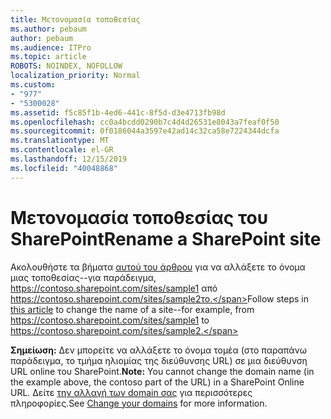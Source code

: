 ```yaml
---
title: Μετονομασία τοποθεσίας
ms.author: pebaum
author: pebaum
ms.audience: ITPro
ms.topic: article
ROBOTS: NOINDEX, NOFOLLOW
localization_priority: Normal
ms.custom:
- "977"
- "5300028"
ms.assetid: f5c85f1b-4ed6-441c-8f5d-d3e4713fb98d
ms.openlocfilehash: cc0a4bcdd0290b7c4d4d26531e8043a7feaf0f50
ms.sourcegitcommit: 0f0186044a3597e42ad14c32ca58e7224344dcfa
ms.translationtype: MT
ms.contentlocale: el-GR
ms.lasthandoff: 12/15/2019
ms.locfileid: "40048868"
---
```

# <a name="rename-a-sharepoint-site"></a><span data-ttu-id="229e8-102">Μετονομασία τοποθεσίας του SharePoint</span><span class="sxs-lookup"><span data-stu-id="229e8-102">Rename a SharePoint site</span></span>

<span data-ttu-id="229e8-103">Ακολουθήστε τα βήματα [αυτού του άρθρου](https://docs.microsoft.com/sharepoint/change-site-address) για να αλλάξετε το όνομα μιας τοποθεσίας--για παράδειγμα, https://contoso.sharepoint.com/sites/sample1 από https://contoso.sharepoint.com/sites/sample2το.</span><span class="sxs-lookup"><span data-stu-id="229e8-103">Follow steps in [this article](https://docs.microsoft.com/sharepoint/change-site-address) to change the name of a site--for example, from https://contoso.sharepoint.com/sites/sample1 to https://contoso.sharepoint.com/sites/sample2.</span></span>

<span data-ttu-id="229e8-104">**Σημείωση:** Δεν μπορείτε να αλλάξετε το όνομα τομέα (στο παραπάνω παράδειγμα, το τμήμα ηλιομίας της διεύθυνσης URL) σε μια διεύθυνση URL online του SharePoint.</span><span class="sxs-lookup"><span data-stu-id="229e8-104">**Note:** You cannot change the domain name (in the example above, the contoso part of the URL) in a SharePoint Online URL.</span></span> <span data-ttu-id="229e8-105">Δείτε [την αλλαγή των domain σας](https://go.microsoft.com/fwlink/?Linkid=2018696) για περισσότερες πληροφορίες.</span><span class="sxs-lookup"><span data-stu-id="229e8-105">See [Change your domains](https://go.microsoft.com/fwlink/?Linkid=2018696) for more information.</span></span>
  